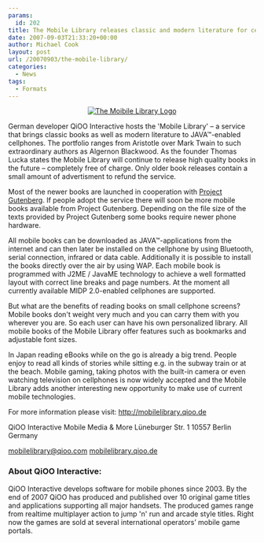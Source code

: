 ```yaml
---
params:
  id: 202
title: The Mobile Library releases classic and modern literature for cellphones
date: 2007-09-03T21:33:20+00:00
author: Michael Cook
layout: post
url: /20070903/the-mobile-library/
categories:
  - News
tags:
  - Formats
---
```

<p style="text-align: center">
  <a href="http://mobilelibrary.qioo.de" target="_blank"><img src="/images/mobilelibrary.gif" title="The Moibile Library Logo" alt="The Moibile Library Logo" /></a>
</p>

German developer QiOO Interactive hosts the 'Mobile Library' – a service that brings classic books as well as modern literature to JAVA™-enabled cellphones. The portfolio ranges from Aristotle over Mark Twain to such extraordinary authors as Algernon Blackwood. As the founder Thomas Lucka states the Mobile Library will continue to release high quality books in the future – completely free of charge. Only older book releases contain a small amount of advertisment to refund the service.

Most of the newer books are launched in cooperation with [Project Gutenberg](http://www.gutenberg.org). If people adopt the service there will soon be more mobile books available from Project Gutenberg. Depending on the file size of the texts provided by Project Gutenberg some books require newer phone hardware.

<!--more-->All mobile books can be downloaded as JAVA™-applications from the internet and can then later be installed on the cellphone by using Bluetooth, serial connection, infrared or data cable. Additionally it is possible to install the books directly over the air by using WAP. Each mobile book is programmed with J2ME / JavaME technology to achieve a well formatted layout with correct line breaks and page numbers. At the moment all currently available MIDP 2.0-enabled cellphones are supported.

But what are the benefits of reading books on small cellphone screens? Mobile books don't weight very much and you can carry them with you wherever you are. So each user can have his own personalized library. All mobile books of the Mobile Library offer features such as bookmarks and adjustable font sizes.

In Japan reading eBooks while on the go is already a big trend. People enjoy to read all kinds of stories while sitting e.g. in the subway train or at the beach. Mobile gaming, taking photos with the built-in camera or even watching television on cellphones is now widely accepted and the Mobile Library adds another interesting new opportunity to make use of current mobile technologies.

For more information please visit: <http://mobilelibrary.qioo.de>

QiOO Interactive
Mobile Media & More
Lüneburger Str. 1
10557 Berlin
Germany

mobilelibrary@qioo.com
[mobilelibrary.qioo.de](http://mobilelibrary.qioo.de)

### About QiOO Interactive:

QiOO Interactive develops software for mobile phones since 2003. By the end of 2007 QiOO has produced and published over 10 original game titles and applications supporting all major handsets. The produced games range from realtime multiplayer action to jump 'n' run and arcade style titles. Right now the games are sold at several international operators’ mobile game portals.
